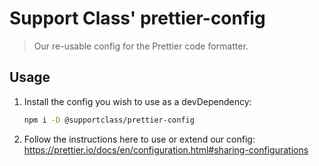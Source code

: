 # Support Class' prettier-config

 > Our re-usable config for the Prettier code formatter.

## Usage

1. Install the config you wish to use as a devDependency:

    ```bash
    npm i -D @supportclass/prettier-config
    ```

2. Follow the instructions here to use or extend our config: https://prettier.io/docs/en/configuration.html#sharing-configurations
